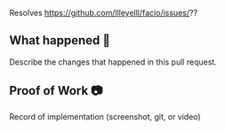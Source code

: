 Resolves https://github.com/llleyelll/facio/issues/??

## What happened 👀

Describe the changes that happened in this pull request.
 
## Proof of Work 📷

Record of implementation (screenshot, git, or video)
